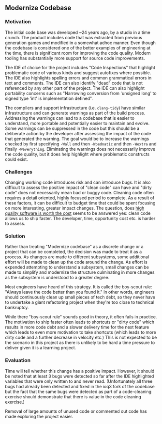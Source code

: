 ## Modernize Codebase

### Motivation

The initial code base was developed ~24 years ago, by a studio in a time crunch. The product includes code that was extracted from previous generation games and modified in a somewhat adhoc manner. Even though the codebase is considered one of the better examples of engineering at the time, there is significant room for improving the code quality. Modern tooling has substantially more support for source code improvements.

 The IDE of choice for the project includes "Code Inspections" that highlight problematic code of various kinds and suggest autofixes where possible. The IDE also highlights spelling errors and common grammatical errors in text and comments. The IDE can also identify "dead" code that is not referenced by any other part of the project. The IDE can also highlight portability concerns such as "Narrowing conversion from 'unsigned long' to signed type 'int' is implementation defined".

The compilers and support infrastructure (i.e. `clang-tidy`) have similar infrastructure and can generate warnings as part of the build process. Addressing the warnings can lead to a codebase that is easier to understand, more portable and potentially easier to maintain and evolve. Some warnings can be suppressed in the code but this should be a deliberate action by the developer after assessing the impact of the code that generated the warning. The goal would be to increase the warnings checked by first specifying `-Wall` and then `-Wpednatic` and then `-Wextra` and finally `-Weverything`. Eliminating the warnings does not necessarily improve the code quality, but it does help highlight where problematic constructs could exist.

### Challenges

Changing working code introduces risk and can introduce bugs. It is also difficult to assess the positive impact of "clean code" can have and "dirty code" does not necessarily mean bad or buggy code. Cleaning code often requires a detail oriented, highly focused period to complete. As a result of these factors, it can be difficult to budget time that could be spent focusing on more interesting, greater impact changes. The question, does [high quality software is worth the cost](https://martinfowler.com/articles/is-quality-worth-cost.html) seems to be answered yes: clean code allows us to ship faster. The developer, time, opportunity cost etc. is harder to assess.

### Solution

Rather than treating "Modernize codebase" as a discrete change or a project that can be completed, the decision was made to treat it as a process. As changes are made to different subsystems, some additional effort will be made to clean up the code around the change. As effort is expended attempting to understand a subsystem, small changes can be made to simplify and modernize the structure culminating in more changes as the subsystem is understood to a greater degree.

Most engineers have heard of this strategy. It is called the boy-scout rule: "Always leave the code better than you found it." In other words, engineers should continuously clean up small pieces of tech debt, so they never have to undertake a giant refactoring project when they're too close to technical bankruptcy.

While there "boy-scout rule" sounds good in theory, it often fails in practice. The motivation to ship faster often leads to shortcuts or "dirty code" which results in more code debt and a slower delivery time for the next feature which leads to even more motivation to take shortcuts (which leads to more dirty code and a further decrease in velocity etc.) This is not expected to be the scenario in this project as there is unlikely to be hard a time pressure to deliver given it is a learning project.

### Evaluation

Time will tell whether this change has a positive impact. However, it should be noted that at least 3 bugs were detected so far after the IDE highlighted variables that were only written to and never read. (Unfortunately all three bugs had already been detected and fixed in the ioq3 fork of the codebase but the fact that the same bugs were detected as part of a code-cleaning exercise should demonstrate that there is value in the code cleaning exercise.)

Removal of large amounts of unused code or commented out code has made exploring the project easier.
